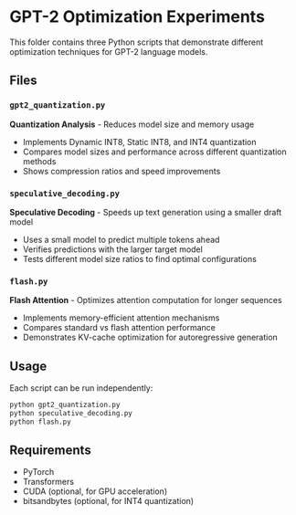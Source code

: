 # GPT-2 Optimization Experiments

This folder contains three Python scripts that demonstrate different optimization techniques for GPT-2 language models.

## Files

### `gpt2_quantization.py`
**Quantization Analysis** - Reduces model size and memory usage
- Implements Dynamic INT8, Static INT8, and INT4 quantization
- Compares model sizes and performance across different quantization methods
- Shows compression ratios and speed improvements

### `speculative_decoding.py`
**Speculative Decoding** - Speeds up text generation using a smaller draft model
- Uses a small model to predict multiple tokens ahead
- Verifies predictions with the larger target model
- Tests different model size ratios to find optimal configurations

### `flash.py`
**Flash Attention** - Optimizes attention computation for longer sequences
- Implements memory-efficient attention mechanisms
- Compares standard vs flash attention performance
- Demonstrates KV-cache optimization for autoregressive generation

## Usage

Each script can be run independently:

```bash
python gpt2_quantization.py
python speculative_decoding.py
python flash.py
```

## Requirements

- PyTorch
- Transformers
- CUDA (optional, for GPU acceleration)
- bitsandbytes (optional, for INT4 quantization)
